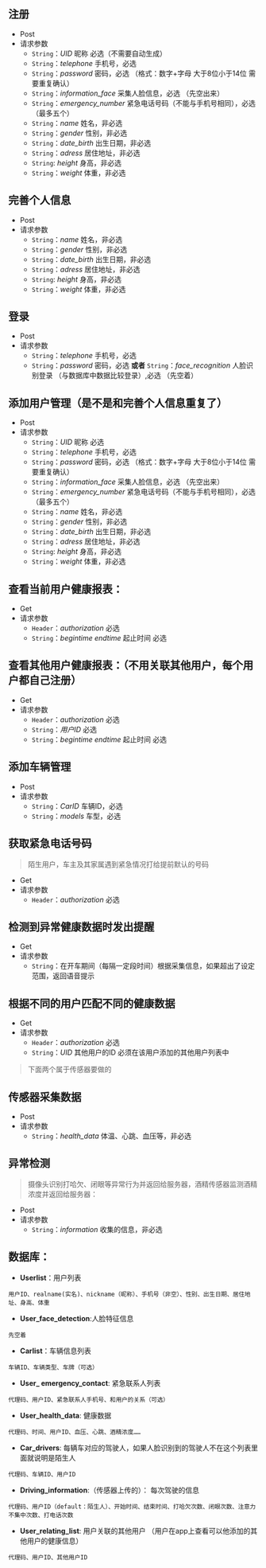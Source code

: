 ## 注册
- Post
- 请求参数
  - `String`：*UID* 昵称  必选（不需要自动生成）
  - `String`：*telephone* 手机号，必选
  - `String`：*password* 密码，必选 （格式：数字+字母 大于8位小于14位  需要重复确认）
  - `String`：*information_face* 采集人脸信息，必选  （先空出来）
  - `String`：*emergency_number* 紧急电话号码（不能与手机号相同），必选  （最多五个）
  - `String`：*name* 姓名，非必选
  - `String`：*gender* 性别，非必选
  - `String`：*date_birth* 出生日期，非必选
  - `String`：*adress* 居住地址，非必选
  - `String`: *height* 身高，非必选
  - `String`：*weight* 体重，非必选

## 完善个人信息
- Post
- 请求参数
  - `String`：*name* 姓名，非必选
  - `String`：*gender* 性别，非必选
  - `String`：*date_birth* 出生日期，非必选
  - `String`：*adress* 居住地址，非必选
  - `String`: *height* 身高，非必选
  - `String`：*weight* 体重，非必选

## 登录
- Post
- 请求参数
  - `String`：*telephone* 手机号，必选 
  - `String`：*password* 密码，必选 **或者** `String`：*face_recognition* 人脸识别登录 （与数据库中数据比较登录）,必选 （先空着）

## 添加用户管理（是不是和完善个人信息重复了）
- Post
- 请求参数
  - `String`：*UID* 昵称  必选
  - `String`：*telephone* 手机号，必选
  - `String`：*password* 密码，必选 （格式：数字+字母 大于8位小于14位  需要重复确认）
  - `String`：*information_face* 采集人脸信息，必选  （先空出来）
  - `String`：*emergency_number* 紧急电话号码（不能与手机号相同），必选  （最多五个）
  - `String`：*name* 姓名，非必选
  - `String`：*gender* 性别，非必选
  - `String`：*date_birth* 出生日期，非必选
  - `String`：*adress* 居住地址，非必选
  - `String`: *height* 身高，非必选
  - `String`：*weight* 体重，非必选

## 查看当前用户健康报表：
- Get
- 请求参数
  - `Header`：*authorization* 必选
  - `String`：*begintime* *endtime* 起止时间 必选

## 查看其他用户健康报表：（不用关联其他用户，每个用户都自己注册）
- Get
- 请求参数
  - `Header`：*authorization* 必选
  - `String`：*用户ID* 必选
  - `String`：*begintime*  *endtime* 起止时间 必选

## 添加车辆管理
- Post
- 请求参数
  - `String`：*CarID* 车辆ID，必选
  - `String`：*models* 车型，必选

## 获取紧急电话号码
> 陌生用户，车主及其家属遇到紧急情况打给提前默认的号码
- Get
- 请求参数
  - `Header`：*authorization* 必选


## 检测到异常健康数据时发出提醒
- Get
- 请求参数
  - `String`：在开车期间（每隔一定段时间）根据采集信息，如果超出了设定范围，返回语音提示

## 根据不同的用户匹配不同的健康数据
- Get
- 请求参数
  - `Header`：*authorization* 必选
  - `String`：*UID* 其他用户的ID  必须在该用户添加的其他用户列表中

> 下面两个属于传感器要做的
## 传感器采集数据
- Post
- 请求参数
  - `String`：*health_data* 体温、心跳、血压等，非必选

## 异常检测
> 摄像头识别打哈欠、闭眼等异常行为并返回给服务器，酒精传感器监测酒精浓度并返回给服务器：
- Post
- 请求参数
  - `String`：*information* 收集的信息，非必选  

## 数据库：
- **Userlist**：用户列表
```
用户ID、realname(实名)、nickname（昵称）、手机号（非空）、性别、出生日期、居住地址、身高、体重
```
- **User_face_detection**:人脸特征信息
```
先空着
```
- **Carlist**：车辆信息列表
```
车辆ID、车辆类型、车牌（可选）
```
- **User_ emergency_contact**: 紧急联系人列表
```
代理码、用户ID、紧急联系人手机号、和用户的关系（可选）
```
- **User_health_data**: 健康数据
```
代理码、时间、用户ID、血压、心跳、酒精浓度……
```
- **Car_drivers**: 每辆车对应的驾驶人，如果人脸识别到的驾驶人不在这个列表里面就说明是陌生人
```
代理码、车辆ID、用户ID
```
- **Driving_information**:（传感器上传的）： 每次驾驶的信息
```
代理码、用户ID（default：陌生人）、开始时间、结束时间、打哈欠次数、闭眼次数、注意力不集中次数、打电话次数
```
- **User_relating_list**: 用户关联的其他用户 （用户在app上查看可以他添加的其他用户的健康信息）
```
代理码、用户ID、其他用户ID
```


